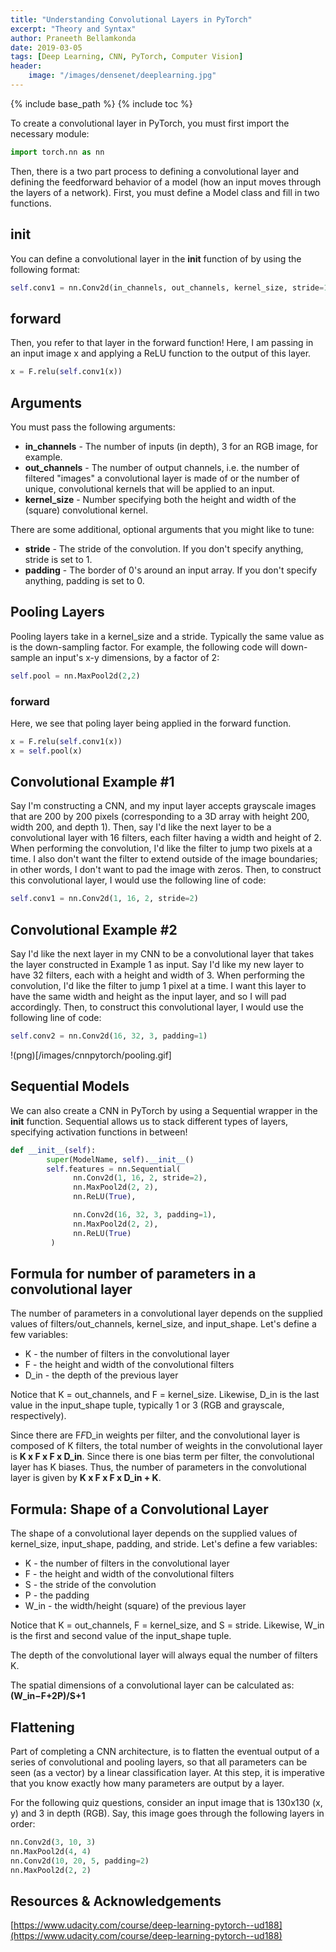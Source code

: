 ```yaml
---
title: "Understanding Convolutional Layers in PyTorch"
excerpt: "Theory and Syntax"
author: Praneeth Bellamkonda
date: 2019-03-05
tags: [Deep Learning, CNN, PyTorch, Computer Vision]
header:
    image: "/images/densenet/deeplearning.jpg"
---
```


{% include base_path %}
{% include toc %}

To create a convolutional layer in PyTorch, you must first import the necessary module:

```python
import torch.nn as nn
```
Then, there is a two part process to defining a convolutional layer and defining the feedforward behavior of a model (how an input moves through the layers of a network). First, you must define a Model class and fill in two functions.

## init

You can define a convolutional layer in the __init__ function of by using the following format:

```python
self.conv1 = nn.Conv2d(in_channels, out_channels, kernel_size, stride=1, padding=0)
```

## forward

Then, you refer to that layer in the forward function! Here, I am passing in an input image x and applying a ReLU function to the output of this layer.

```python
x = F.relu(self.conv1(x))
```

## Arguments
You must pass the following arguments:

*   **in_channels** - The number of inputs (in depth), 3 for an RGB image, for example.
*   **out_channels** - The number of output channels, i.e. the number of filtered "images" a convolutional layer is made of or the number of unique, convolutional kernels that will be applied to an input.
*   **kernel_size** - Number specifying both the height and width of the (square) convolutional kernel.

There are some additional, optional arguments that you might like to tune:

*   **stride** - The stride of the convolution. If you don't specify anything, stride is set to 1.
*   **padding** - The border of 0's around an input array. If you don't specify anything, padding is set to 0.

## Pooling Layers

Pooling layers take in a kernel_size and a stride. Typically the same value as is the down-sampling factor. For example, the following code will down-sample an input's x-y dimensions, by a factor of 2:

```python
self.pool = nn.MaxPool2d(2,2)
```
### forward
Here, we see that poling layer being applied in the forward function.

```python
x = F.relu(self.conv1(x))
x = self.pool(x)
```

## Convolutional Example #1
Say I'm constructing a CNN, and my input layer accepts grayscale images that are 200 by 200 pixels (corresponding to a 3D array with height 200, width 200, and depth 1). Then, say I'd like the next layer to be a convolutional layer with 16 filters, each filter having a width and height of 2. When performing the convolution, I'd like the filter to jump two pixels at a time. I also don't want the filter to extend outside of the image boundaries; in other words, I don't want to pad the image with zeros. Then, to construct this convolutional layer, I would use the following line of code:

```python
self.conv1 = nn.Conv2d(1, 16, 2, stride=2)
```
## Convolutional Example #2
Say I'd like the next layer in my CNN to be a convolutional layer that takes the layer constructed in Example 1 as input. Say I'd like my new layer to have 32 filters, each with a height and width of 3. When performing the convolution, I'd like the filter to jump 1 pixel at a time. I want this layer to have the same width and height as the input layer, and so I will pad accordingly. Then, to construct this convolutional layer, I would use the following line of code:

```python
self.conv2 = nn.Conv2d(16, 32, 3, padding=1)
```
!(png)[/images/cnnpytorch/pooling.gif]

## Sequential Models
We can also create a CNN in PyTorch by using a Sequential wrapper in the __init__ function. Sequential allows us to stack different types of layers, specifying activation functions in between!

```python
def __init__(self):
        super(ModelName, self).__init__()
        self.features = nn.Sequential(
              nn.Conv2d(1, 16, 2, stride=2),
              nn.MaxPool2d(2, 2),
              nn.ReLU(True),

              nn.Conv2d(16, 32, 3, padding=1),
              nn.MaxPool2d(2, 2),
              nn.ReLU(True) 
         )
```

## Formula for number of parameters in a convolutional layer

The number of parameters in a convolutional layer depends on the supplied values of filters/out_channels, kernel_size, and input_shape. Let's define a few variables:

*   K - the number of filters in the convolutional layer
*   F - the height and width of the convolutional filters
*   D_in - the depth of the previous layer

Notice that K = out_channels, and F = kernel_size. 
Likewise, D_in is the last value in the input_shape tuple, typically 1 or 3 (RGB and grayscale, respectively).

Since there are F*F*D_in weights per filter, and the convolutional layer is composed of K filters, the total number of weights in the convolutional layer is **K x F x F x D_in**. Since there is one bias term per filter, the convolutional layer has K biases. Thus, the number of parameters in the convolutional layer is given by **K x F x F x D_in + K**.

## Formula: Shape of a Convolutional Layer
The shape of a convolutional layer depends on the supplied values of kernel_size, input_shape, padding, and stride. Let's define a few variables:

*   K - the number of filters in the convolutional layer
*   F - the height and width of the convolutional filters
*   S - the stride of the convolution
*   P - the padding
*   W_in - the width/height (square) of the previous layer

Notice that K = out_channels, F = kernel_size, and S = stride. Likewise, W_in is the first and second value of the input_shape tuple.

The depth of the convolutional layer will always equal the number of filters K.

The spatial dimensions of a convolutional layer can be calculated as: **(W_in−F+2P)/S+1**

## Flattening
Part of completing a CNN architecture, is to flatten the eventual output of a series of convolutional and pooling layers, so that all parameters can be seen (as a vector) by a linear classification layer. At this step, it is imperative that you know exactly how many parameters are output by a layer.

For the following quiz questions, consider an input image that is 130x130 (x, y) and 3 in depth (RGB). Say, this image goes through the following layers in order:

```python
nn.Conv2d(3, 10, 3)
nn.MaxPool2d(4, 4)
nn.Conv2d(10, 20, 5, padding=2)
nn.MaxPool2d(2, 2)
```

## Resources & Acknowledgements
[https://www.udacity.com/course/deep-learning-pytorch--ud188](https://www.udacity.com/course/deep-learning-pytorch--ud188)


